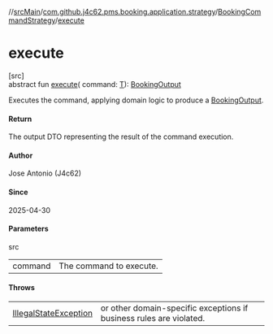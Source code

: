 //[srcMain](../../../index.md)/[com.github.j4c62.pms.booking.application.strategy](../index.md)/[BookingCommandStrategy](index.md)/[execute](execute.md)

# execute

[src]\
abstract fun [execute](execute.md)(
command: [T](index.md)): [BookingOutput](../../com.github.j4c62.pms.booking.domain.driver.output/-booking-output/index.md)

Executes the command, applying domain logic to produce
a [BookingOutput](../../com.github.j4c62.pms.booking.domain.driver.output/-booking-output/index.md).

#### Return

The output DTO representing the result of the command execution.

#### Author

Jose Antonio (J4c62)

#### Since

2025-04-30

#### Parameters

src

|         |                         |
|---------|-------------------------|
| command | The command to execute. |

#### Throws

|                                                                                                         |                                                                     |
|---------------------------------------------------------------------------------------------------------|---------------------------------------------------------------------|
| [IllegalStateException](https://docs.oracle.com/javase/8/docs/api/java/lang/IllegalStateException.html) | or other domain-specific exceptions if business rules are violated. |